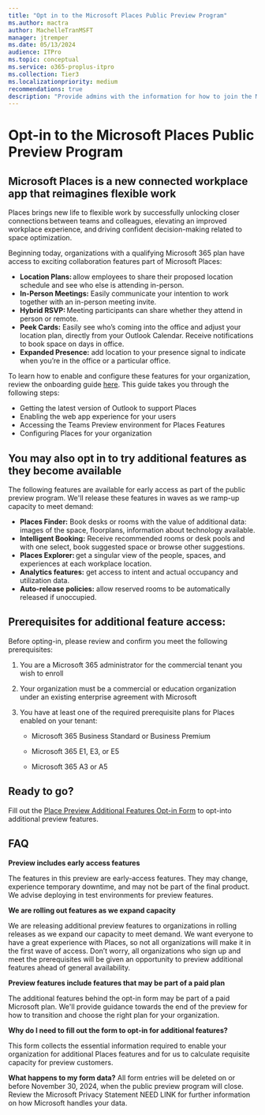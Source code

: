 ```yaml
---
title: "Opt in to the Microsoft Places Public Preview Program"
ms.author: mactra
author: MachelleTranMSFT
manager: jtremper
ms.date: 05/13/2024
audience: ITPro
ms.topic: conceptual
ms.service: o365-proplus-itpro
ms.collection: Tier3
ms.localizationpriority: medium
recommendations: true
description: "Provide admins with the information for how to join the Microsoft Places Public Preview Program."
---
```


# Opt-in to the Microsoft Places Public Preview Program

## Microsoft Places is a new connected workplace app that reimagines flexible work

Places brings new life to flexible work by successfully unlocking closer connections between teams and colleagues, elevating an improved workplace experience, and driving confident decision-making related to space optimization.

Beginning today, organizations with a qualifying Microsoft 365 plan have access to exciting collaboration features part of Microsoft Places:

- **Location Plans:** allow employees to share their proposed location schedule and see who else is attending in-person.
- **In-Person Meetings:** Easily communicate your intention to work together with an in-person meeting invite.
- **Hybrid RSVP:** Meeting participants can share whether they attend in person or remote. 
- **Peek Cards:** Easily see who’s coming into the office and adjust your location plan, directly from your Outlook Calendar. Receive notifications to book space on days in office. 
- **Expanded Presence:** add location to your presence signal to indicate when you’re in the office or a particular office.

To learn how to enable and configure these features for your organization, review the onboarding guide [here](deployoffice/places/deployment-guide-for-places). This guide takes you through the following steps:  

- Getting the latest version of Outlook to support Places 
- Enabling the web app experience for your users
- Accessing the Teams Preview environment for Places Features 
- Configuring Places for your organization

## You may also opt in to try additional features as they become available 

The following features are available for early access as part of the public preview program. We'll release these features in waves as we ramp-up capacity to meet demand:  

- **Places Finder:** Book desks or rooms with the value of additional data: images of the space, floorplans, information about technology available. 
- **Intelligent Booking:** Receive recommended rooms or desk pools and with one select, book suggested space or browse other suggestions. 
- **Places Explorer:** get a singular view of the people, spaces, and experiences at each workplace location. 
- **Analytics features:** get access to intent and actual occupancy and utilization data. 
- **Auto-release policies:** allow reserved rooms to be automatically released if unoccupied.

## Prerequisites for additional feature access:  

Before opting-in, please review and confirm you meet the following prerequisites:  

1. You are a Microsoft 365 administrator for the commercial tenant you wish to enroll  

2. Your organization must be a commercial or education organization under an existing enterprise agreement with Microsoft  

3. You have at least one of the required prerequisite plans for Places enabled on your tenant: 

    - Microsoft 365 Business Standard or Business Premium 

    - Microsoft 365 E1, E3, or E5 

    - Microsoft 365 A3 or A5

## Ready to go?  

Fill out the [Place Preview Additional Features Opt-in Form](https://forms.office.com/r/XJFTwNQep6) to opt-into additional preview features.

## FAQ

**Preview includes early access features** 

The features in this preview are early-access features. They may change, experience temporary downtime, and may not be part of the final product. We advise deploying in test environments for preview features.  

**We are rolling out features as we expand capacity**

We are releasing additional preview features to organizations in rolling releases as we expand our capacity to meet demand. We want everyone to have a great experience with Places, so not all organizations will make it in the first wave of access. Don’t worry, all organizations who sign up and meet the prerequisites will be given an opportunity to preview additional features ahead of general availability. 

**Preview features include features that may be part of a paid plan** 

The additional features behind the opt-in form may be part of a paid Microsoft plan. We'll provide guidance towards the end of the preview for how to transition and choose the right plan for your organization. 

**Why do I need to fill out the form to opt-in for additional features?**

This form collects the essential information required to enable your organization for additional Places features and for us to calculate requisite capacity for preview customers.  

**What happens to my form data?**
All form entries will be deleted on or before November 30, 2024, when the public preview program will close. Review the Microsoft Privacy Statement NEED LINK for further information on how Microsoft handles your data.  
